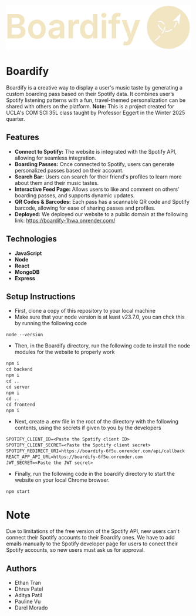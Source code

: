 ![Boardify Logo](./frontend/src/assets/logo.png)


# Boardify
Boardify is a creative way to display a user's music taste by generating a custom boarding pass based on their Spotify data. 
It combines user’s Spotify listening patterns with a fun, travel-themed personalization can be shared with others on the platform. 
**Note:** This is a project created for UCLA's COM SCI 35L class taught by Professor Eggert in the Winter 2025 quarter.


## Features
- **Connect to Spotify:** The website is integrated with the Spotify API, allowing for seamless integration.
- **Boarding Passes:** Once connected to Spotify, users can generate personalized passes based on their account.
- **Search Bar:** Users can search for their friend's profiles to learn more about them and their music tastes.
- **Interactive Feed Page:** Allows users to like and comment on others' boarding passes, and supports dynamic updates.
- **QR Codes & Barcodes:** Each pass has a scannable QR code and Spotify barcode, allowing for ease of sharing passes and profiles.
- **Deployed:** We deployed our website to a public domain at the following link: https://boardify-1hwa.onrender.com/


## Technologies
- **JavaScript** 
- **Node** 
- **React** 
- **MongoDB** 
- **Express**


## Setup Instructions
- First, clone a copy of this repository to your local machine
- Make sure that your node version is at least v23.7.0, you can chck this by running the following code
```
node --version
```
- Then, in the Boardify directory, run the following code to install the node modules for the website to properly work
```
npm i
cd backend
npm i
cd ..
cd server
npm i
cd ..
cd frontend
npm i
```
- Next, create a .env file in the root of the directory with the following contents, using the secrets if given to you by the developers
```
SPOTIFY_CLIENT_ID=<Paste the Spotify client ID>
SPOTIFY_CLIENT_SECRET=<Paste the Spotify client secret>
SPOTIFY_REDIRECT_URI=https://boardify-6f5u.onrender.com/api/callback
REACT_APP_API_URL=https://boardify-6f5u.onrender.com
JWT_SECRET=<Paste the JWT secret>
```
- Finally, run the following code in the boardify directory to start the website on your local Chrome browser.
```
npm start
```


# Note
Due to limitations of the free version of the Spotify API, new users can't connect their Spotify accounts to their Boardify ones.
We have to add emails manually to the Spotify developer page for users to conect their Spotify accounts, so new users must ask us for approval.


## Authors
- Ethan Tran
- Dhruv Patel
- Aditya Patil
- Pauline Vu
- Darel Morado